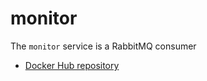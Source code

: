 # monitor
The `monitor` service is a RabbitMQ consumer

- [Docker Hub repository](https://hub.docker.com/r/pcraster/emis_monitor/)
